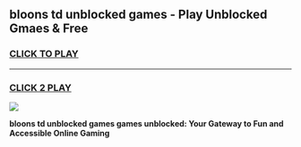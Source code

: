
## bloons td unblocked games - Play Unblocked Gmaes & Free
<h3>
<a href="https://premium.freeplayer.one?title=bloons_td_unblocked_games&ref=20F">CLICK TO PLAY</a></h3>
<hr>

<h3>
<a href="https://premium.freeplayer.one?title=bloons_td_unblocked_games&ref=20F">CLICK 2 PLAY</a>
  
</h3>

<a href="https://premium.freeplayer.one?title=bloons_td_unblocked_games&ref=20F/"><img src="https://clearcache.store/games.png"></a>


**bloons td unblocked games games unblocked: Your Gateway to Fun and Accessible Online Gaming**
